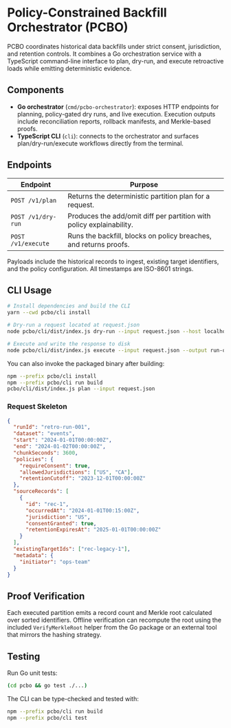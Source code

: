 # Policy-Constrained Backfill Orchestrator (PCBO)

PCBO coordinates historical data backfills under strict consent, jurisdiction, and retention controls. It
combines a Go orchestration service with a TypeScript command-line interface to plan, dry-run, and execute
retroactive loads while emitting deterministic evidence.

## Components

- **Go orchestrator** (`cmd/pcbo-orchestrator`): exposes HTTP endpoints for planning, policy-gated dry runs, and
  live execution. Execution outputs include reconciliation reports, rollback manifests, and Merkle-based proofs.
- **TypeScript CLI** (`cli`): connects to the orchestrator and surfaces plan/dry-run/execute workflows directly
  from the terminal.

## Endpoints

| Endpoint           | Purpose                                                              |
| ------------------ | -------------------------------------------------------------------- |
| `POST /v1/plan`    | Returns the deterministic partition plan for a request.              |
| `POST /v1/dry-run` | Produces the add/omit diff per partition with policy explainability. |
| `POST /v1/execute` | Runs the backfill, blocks on policy breaches, and returns proofs.    |

Payloads include the historical records to ingest, existing target identifiers, and the policy configuration.
All timestamps are ISO-8601 strings.

## CLI Usage

```bash
# Install dependencies and build the CLI
yarn --cwd pcbo/cli install

# Dry-run a request located at request.json
node pcbo/cli/dist/index.js dry-run --input request.json --host localhost --port 8080

# Execute and write the response to disk
node pcbo/cli/dist/index.js execute --input request.json --output run-output.json
```

You can also invoke the packaged binary after building:

```bash
npm --prefix pcbo/cli install
npm --prefix pcbo/cli run build
pcbo/cli/dist/index.js plan --input request.json
```

### Request Skeleton

```json
{
  "runId": "retro-run-001",
  "dataset": "events",
  "start": "2024-01-01T00:00:00Z",
  "end": "2024-01-02T00:00:00Z",
  "chunkSeconds": 3600,
  "policies": {
    "requireConsent": true,
    "allowedJurisdictions": ["US", "CA"],
    "retentionCutoff": "2023-12-01T00:00:00Z"
  },
  "sourceRecords": [
    {
      "id": "rec-1",
      "occurredAt": "2024-01-01T00:15:00Z",
      "jurisdiction": "US",
      "consentGranted": true,
      "retentionExpiresAt": "2025-01-01T00:00:00Z"
    }
  ],
  "existingTargetIds": ["rec-legacy-1"],
  "metadata": {
    "initiator": "ops-team"
  }
}
```

## Proof Verification

Each executed partition emits a record count and Merkle root calculated over sorted identifiers. Offline
verification can recompute the root using the included `VerifyMerkleRoot` helper from the Go package or an
external tool that mirrors the hashing strategy.

## Testing

Run Go unit tests:

```bash
(cd pcbo && go test ./...)
```

The CLI can be type-checked and tested with:

```bash
npm --prefix pcbo/cli run build
npm --prefix pcbo/cli test
```
